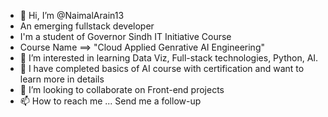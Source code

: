 - 👋 Hi, I’m @NaimalArain13
- An emerging fullstack developer
- I'm a student of Governor Sindh IT Initiative Course
- Course Name ==> "Cloud Applied Genrative AI Engineering"
- 👀 I’m interested in learning Data Viz, Full-stack technologies, Python, AI.
- 🌱 I have completed basics of AI course with certification and want to learn more in details
- 💞️ I’m looking to collaborate on Front-end projects
- 📫 How to reach me ...
Send me a follow-up
<!---
NaimalArain13/NaimalArain13 is a ✨ special ✨ repository because its `README.md` (this file) appears on your GitHub profile.
You can click the Preview link to take a look at your changes.
--->
